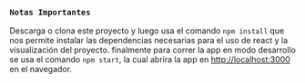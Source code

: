 
### `Notas Importantes`

Descarga o clona este proyecto y luego usa el comando `npm install` que nos permite instalar las dependencias necesarias para el uso de react y la visualización del proyecto. finalmente para correr la app en modo desarrollo se usa el comando `npm start`, la cual abrira la app en [http://localhost:3000](http://localhost:3000) en el navegador.



